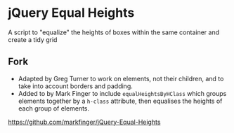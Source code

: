 # jQuery Equal Heights

A script to "equalize" the heights of boxes within the same container and create
a tidy grid

## Fork

*	Adapted by Greg Turner to work on elements, not their children, and to take
	into account borders and padding.
*	Added to by Mark Finger to include `equalHeightsByHClass` which groups
	elements together by a `h-class` attribute, then equalises the heights of
	each group of elements.

https://github.com/markfinger/jQuery-Equal-Heights